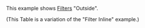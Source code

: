 This example shows [Filters](https://livewire-powergrid.com/table-features/filters.html) "Outside".

(This Table is a variation of the "Filter Inline" example.)
